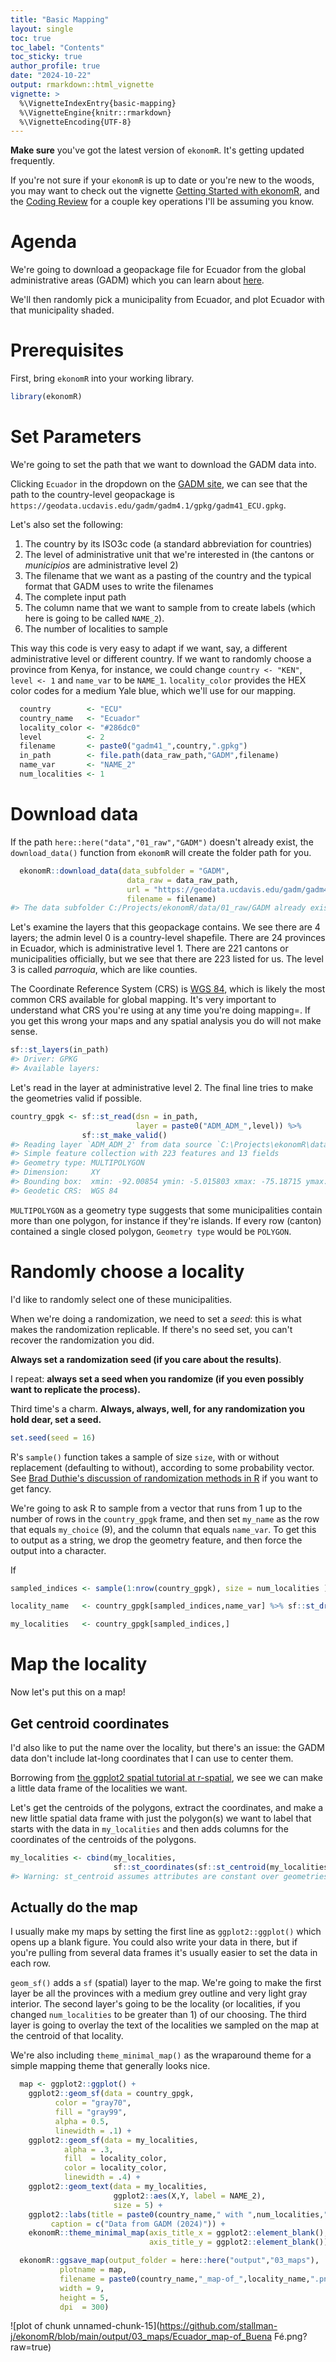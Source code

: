 ```yaml
---
title: "Basic Mapping"
layout: single
toc: true
toc_label: "Contents"
toc_sticky: true
author_profile: true
date: "2024-10-22"
output: rmarkdown::html_vignette
vignette: >
  %\VignetteIndexEntry{basic-mapping}
  %\VignetteEngine{knitr::rmarkdown}
  %\VignetteEncoding{UTF-8}
---
```



**Make sure** you've got the latest version of `ekonomR`. It's getting updated frequently. 

If you're not sure if your `ekonomR` is up to date or you're new to the woods, you may want to check out the vignette [Getting Started with ekonomR](https://stallman-j.github.io/ekonomR/vignettes/getting-started-with-ekonomR/), and the [Coding Review](https://stallman-j.github.io/ekonomR/vignettes/coding-review/) for a couple key operations I'll be assuming you know.

# Agenda

We're going to download a geopackage file for Ecuador from the global administrative areas (GADM) which you can learn about [here](https://uwaterloo.ca/library/geospatial/collections/us-and-world-geospatial-data-resources/global-administrative-areas-gadm). 

We'll then randomly pick a municipality from Ecuador, and plot Ecuador with that municipality shaded.


# Prerequisites

First, bring `ekonomR` into your working library.


``` r
library(ekonomR)
```

# Set Parameters

We're going to set the path that we want to download the GADM data into. 





Clicking `Ecuador` in the dropdown on the [GADM site](https://gadm.org/download_country.html), we can see that the path to the country-level geopackage is `https://geodata.ucdavis.edu/gadm/gadm4.1/gpkg/gadm41_ECU.gpkg`.


Let's also set the following:

1. The country by its ISO3c code (a standard abbreviation for countries)
2. The level of administrative unit that we're interested in (the cantons or *municipios* are administrative level 2)
3. The filename that we want as a pasting of the country and the typical format that GADM uses to write the filenames
4. The complete input path
5. The column name that we want to sample from to create labels (which here is going to be called `NAME_2`). 
6. The number of localities to sample

This way this code is very easy to adapt if we want, say, a different administrative level or different country. If we want to randomly choose a province from Kenya, for instance, we could change `country <- "KEN"`, `level <- 1` and `name_var` to be `NAME_1`. `locality_color` provides the HEX color codes for a medium Yale blue, which we'll use for our mapping.



``` r
  country        <- "ECU"
  country_name   <- "Ecuador"
  locality_color <- "#286dc0"
  level          <- 2
  filename       <- paste0("gadm41_",country,".gpkg")
  in_path        <- file.path(data_raw_path,"GADM",filename)
  name_var       <- "NAME_2"
  num_localities <- 1
```

# Download data

If the path `here::here("data","01_raw","GADM")` doesn't already exist, the `download_data()` function from `ekonomR` will create the folder path for you. 


``` r
  ekonomR::download_data(data_subfolder = "GADM",
                          data_raw = data_raw_path,
                          url = "https://geodata.ucdavis.edu/gadm/gadm4.1/gpkg/gadm41_ECU.gpkg",
                          filename = filename)
#> The data subfolder C:/Projects/ekonomR/data/01_raw/GADM already exists.
```

Let's examine the layers that this geopackage contains. We see there are 4 layers; the admin level 0 is a country-level shapefile. There are 24 provinces in Ecuador, which is administrative level 1. There are 221 cantons or municipalities officially, but we see that there are 223 listed for us. The level 3 is called *parroquia*, which are like counties.

The Coordinate Reference System (CRS) is [WGS 84](https://gisgeography.com/wgs84-world-geodetic-system/), which is likely the most common CRS available for global mapping. It's very important to understand what CRS you're using at any time you're doing mapping=. If you get this wrong your maps and any spatial analysis you do will not make sense.


``` r
sf::st_layers(in_path)
#> Driver: GPKG 
#> Available layers:
```
Let's read in the layer at administrative level 2. The final line tries to make the geometries valid if possible.


``` r
country_gpgk <- sf::st_read(dsn = in_path,
                            layer = paste0("ADM_ADM_",level)) %>%
                sf::st_make_valid()
#> Reading layer `ADM_ADM_2' from data source `C:\Projects\ekonomR\data\01_raw\GADM\gadm41_ECU.gpkg' using driver `GPKG'
#> Simple feature collection with 223 features and 13 fields
#> Geometry type: MULTIPOLYGON
#> Dimension:     XY
#> Bounding box:  xmin: -92.00854 ymin: -5.015803 xmax: -75.18715 ymax: 1.681835
#> Geodetic CRS:  WGS 84
```
`MULTIPOLYGON` as a geometry type suggests that some municipalities contain more than one polygon, for instance if they're islands. If every row (canton) contained a single closed polygon,  `Geometry type` would be `POLYGON`.

# Randomly choose a locality

I'd like to randomly select one of these municipalities. 

When we're doing a randomization, we need to set a *seed*: this is what makes the randomization replicable. If there's no seed set, you can't recover the randomization you did. 

**Always set a randomization seed (if you care about the results)**.

I repeat: **always set a seed when you randomize (if you even possibly want to replicate the process).**

Third time's a charm. **Always, always, well, for any randomization you hold dear, set a seed.**


``` r
set.seed(seed = 16)
```

R's `sample()` function takes a sample of size `size`, with or without replacement (defaulting to without), according to some probability vector. See [Brad Duthie's discussion of randomization methods in R](https://bradduthie.github.io/blog/randomisation-methods-in-r/) if you want to get fancy.

We're going to ask R to sample from a vector that runs from 1 up to the number of rows in the `country_gpgk` frame, and then set `my_name` as the row that equals `my_choice` (9), and the column that equals `name_var`. To get this to output as a string, we drop the geometry feature, and then force the output into a character.

If 


``` r
sampled_indices <- sample(1:nrow(country_gpgk), size = num_localities )

locality_name   <- country_gpgk[sampled_indices,name_var] %>% sf::st_drop_geometry() %>% as.character()

my_localities   <- country_gpgk[sampled_indices,]
```

# Map the locality

Now let's put this on a map!

## Get centroid coordinates

I'd also like to put the name over the locality, but there's an issue: the GADM data don't include lat-long coordinates that I can use to center them. 

Borrowing from [the ggplot2 spatial tutorial at r-spatial](https://r-spatial.org/r/2018/10/25/ggplot2-sf-2.html), we see we can make a little data frame of the localities we want.

Let's get the centroids of the polygons, extract the coordinates, and make a new little spatial data frame with just the polygon(s) we want to label that starts with the data in `my_localities` and then adds columns for the coordinates of the centroids of the polygons.


``` r
my_localities <- cbind(my_localities,
                       sf::st_coordinates(sf::st_centroid(my_localities)))
#> Warning: st_centroid assumes attributes are constant over geometries
```
## Actually do the map

I usually make my maps by setting the first line as `ggplot2::ggplot()` which opens up a blank figure. You could also write your data in there, but if you're pulling from several data frames it's usually easier to set the data in each row.

`geom_sf()` adds a `sf` (spatial) layer to the map. We're going to make the first layer be all the provinces with a medium grey outline and very light gray interior. The second layer's going to be the locality (or localities, if you changed `num_localities` to be greater than 1) of our choosing. The third layer is going to overlay the text of the localities we sampled on the map at the centroid of that locality.

We're also including `theme_minimal_map()` as the wraparound theme for a simple mapping theme that generally looks nice.


``` r
  map <- ggplot2::ggplot() +
    ggplot2::geom_sf(data = country_gpgk,
          color = "gray70",
          fill = "gray99",
          alpha = 0.5,
          linewidth = .1) +
    ggplot2::geom_sf(data = my_localities,
            alpha = .3,
            fill  = locality_color,
            color = locality_color,
            linewidth = .4) +
    ggplot2::geom_text(data = my_localities,
                       ggplot2::aes(X,Y, label = NAME_2),
                       size = 5) +
    ggplot2::labs(title = paste0(country_name," with ",num_localities," canton randomly chosen"),
         caption = c("Data from GADM (2024)")) +
    ekonomR::theme_minimal_map(axis_title_x = ggplot2::element_blank(),
                               axis_title_y = ggplot2::element_blank())
```



``` r
  ekonomR::ggsave_map(output_folder = here::here("output","03_maps"),
           plotname = map,
           filename = paste0(country_name,"_map-of_",locality_name,".png"),
           width = 9,
           height = 5,
           dpi  = 300)
```

![plot of chunk unnamed-chunk-15](https://github.com/stallman-j/ekonomR/blob/main/output/03_maps/Ecuador_map-of_Buena Fé.png?raw=true)
